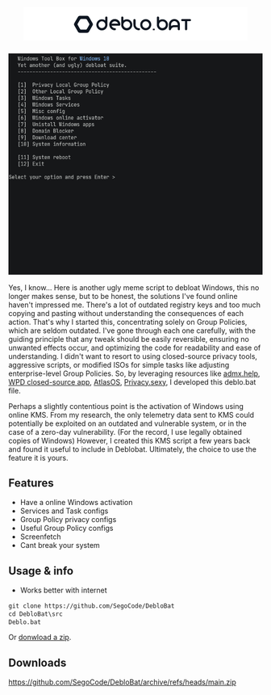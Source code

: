 <h1 align="center"><img src="https://github.com/SegoCode/DebloBat/blob/main/media/header.png"> </h1>
<img  src="https://github.com/SegoCode/DebloBat/blob/main/media/demo-2.gif">

Yes, I know... Here is another ugly meme script to debloat Windows, this no longer makes sense, but to be honest, the solutions I've found online haven't impressed me. There's a lot of outdated registry keys and too much copying and pasting without understanding the consequences of each action. That's why I started this, concentrating solely on Group Policies, which are seldom outdated. I've gone through each one carefully, with the guiding principle that any tweak should be easily reversible, ensuring no unwanted effects occur, and optimizing the code for readability and ease of understanding. I didn't want to resort to using closed-source privacy tools, aggressive scripts, or modified ISOs for simple tasks like adjusting enterprise-level Group Policies. So, by leveraging resources like [admx.help](https://admx.help), [WPD closed-source app](https://wpd.app/), [AtlasOS](https://github.com/Atlas-OS/Atlas), [Privacy.sexy](https://github.com/undergroundwires/privacy.sexy), I developed this deblo.bat file.

Perhaps a slightly contentious point is the activation of Windows using online KMS. From my research, the only telemetry data sent to KMS could potentially be exploited on an outdated and vulnerable system, or in the case of a zero-day vulnerability. (For the record, I use legally obtained copies of Windows) However, I created this KMS script a few years back and found it useful to include in Deblobat. Ultimately, the choice to use the feature it is yours.

## Features
- Have a online Windows activation
- Services and Task configs
- Group Policy privacy configs
- Useful Group Policy configs
- Screenfetch
- Cant break your system

## Usage & info

- Works better with internet

```shell
git clone https://github.com/SegoCode/DebloBat
cd DebloBat\src
Deblo.bat
```
Or [donwload a zip](https://github.com/SegoCode/DebloBat/archive/refs/heads/main.zip).

## Downloads

https://github.com/SegoCode/DebloBat/archive/refs/heads/main.zip
